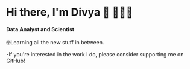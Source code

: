 # Hi there, I'm Divya 👋 👩🏾‍💻
#### Data Analyst and Scientist
 🤓Learning all the new stuff in between.
 
 -If you're interested in the work I do, please consider supporting me on GitHub!
